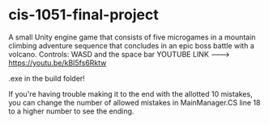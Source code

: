 # cis-1051-final-project
A small Unity engine game that consists of five microgames in a mountain climbing adventure sequence that concludes in an epic boss battle with a volcano. 
Controls: WASD and the space bar
YOUTUBE LINK ---> https://youtu.be/kBI5fs6Rktw

.exe in the build folder!

If you're having trouble making it to the end with the allotted 10 mistakes, you can change the number of allowed mistakes in MainManager.CS line 18 to a higher number to see the ending.
